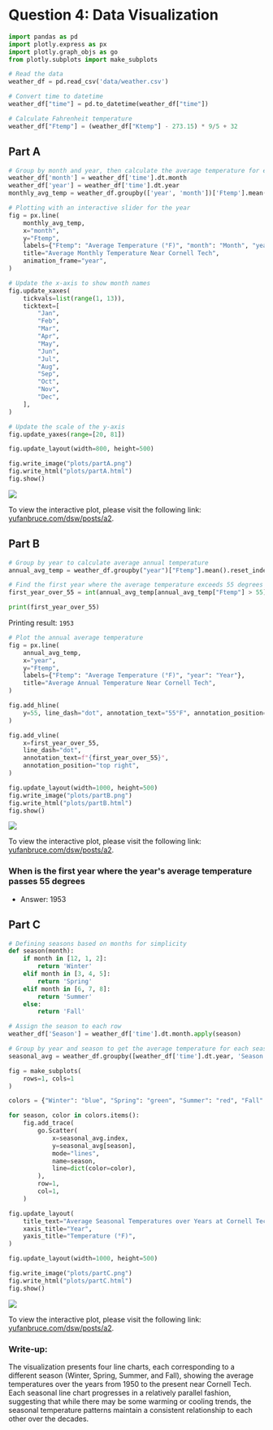 # Question 4: Data Visualization

```python
import pandas as pd
import plotly.express as px
import plotly.graph_objs as go
from plotly.subplots import make_subplots

# Read the data
weather_df = pd.read_csv('data/weather.csv')

# Convert time to datetime
weather_df["time"] = pd.to_datetime(weather_df["time"])

# Calculate Fahrenheit temperature
weather_df["Ftemp"] = (weather_df["Ktemp"] - 273.15) * 9/5 + 32
```

## Part A

```python
# Group by month and year, then calculate the average temperature for each month
weather_df['month'] = weather_df['time'].dt.month
weather_df['year'] = weather_df['time'].dt.year
monthly_avg_temp = weather_df.groupby(['year', 'month'])['Ftemp'].mean().reset_index()
```

```python
# Plotting with an interactive slider for the year
fig = px.line(
    monthly_avg_temp,
    x="month",
    y="Ftemp",
    labels={"Ftemp": "Average Temperature (°F)", "month": "Month", "year": "Year"},
    title="Average Monthly Temperature Near Cornell Tech",
    animation_frame="year",
)

# Update the x-axis to show month names
fig.update_xaxes(
    tickvals=list(range(1, 13)),
    ticktext=[
        "Jan",
        "Feb",
        "Mar",
        "Apr",
        "May",
        "Jun",
        "Jul",
        "Aug",
        "Sep",
        "Oct",
        "Nov",
        "Dec",
    ],
)

# Update the scale of the y-axis
fig.update_yaxes(range=[20, 81])

fig.update_layout(width=800, height=500)

fig.write_image("plots/partA.png")
fig.write_html("plots/partA.html")
fig.show()
```

![](plots/partA.png)

To view the interactive plot, please visit the following link: [yufanbruce.com/dsw/posts/a2](https://yufanbruce.com/dsw/posts/a2/#Question4).

## Part B

```python
# Group by year to calculate average annual temperature
annual_avg_temp = weather_df.groupby("year")["Ftemp"].mean().reset_index()

# Find the first year where the average temperature exceeds 55 degrees Fahrenheit
first_year_over_55 = int(annual_avg_temp[annual_avg_temp["Ftemp"] > 55].iloc[0]["year"])

print(first_year_over_55)
```

Printing result: `1953`

```python
# Plot the annual average temperature
fig = px.line(
    annual_avg_temp,
    x="year",
    y="Ftemp",
    labels={"Ftemp": "Average Temperature (°F)", "year": "Year"},
    title="Average Annual Temperature Near Cornell Tech",
)

fig.add_hline(
    y=55, line_dash="dot", annotation_text="55°F", annotation_position="bottom right"
)

fig.add_vline(
    x=first_year_over_55,
    line_dash="dot",
    annotation_text=f"{first_year_over_55}",
    annotation_position="top right",
)

fig.update_layout(width=1000, height=500)
fig.write_image("plots/partB.png")
fig.write_html("plots/partB.html")
fig.show()
```

![](plots/partB.png)

To view the interactive plot, please visit the following link: [yufanbruce.com/dsw/posts/a2](https://yufanbruce.com/dsw/posts/a2/#Question4).

### When is the first year where the year's average temperature passes 55 degrees

- Answer: 1953

## Part C

```python
# Defining seasons based on months for simplicity
def season(month):
    if month in [12, 1, 2]:
        return 'Winter'
    elif month in [3, 4, 5]:
        return 'Spring'
    elif month in [6, 7, 8]:
        return 'Summer'
    else:
        return 'Fall'

# Assign the season to each row
weather_df['Season'] = weather_df['time'].dt.month.apply(season)

# Group by year and season to get the average temperature for each season of each year
seasonal_avg = weather_df.groupby([weather_df['time'].dt.year, 'Season'])['Ftemp'].mean().unstack()
```

```python
fig = make_subplots(
    rows=1, cols=1
)

colors = {"Winter": "blue", "Spring": "green", "Summer": "red", "Fall": "orange"}

for season, color in colors.items():
    fig.add_trace(
        go.Scatter(
            x=seasonal_avg.index,
            y=seasonal_avg[season],
            mode="lines",
            name=season,
            line=dict(color=color),
        ),
        row=1,
        col=1,
    )

fig.update_layout(
    title_text="Average Seasonal Temperatures over Years at Cornell Tech",
    xaxis_title="Year",
    yaxis_title="Temperature (°F)",
)

fig.update_layout(width=1000, height=500)

fig.write_image("plots/partC.png")
fig.write_html("plots/partC.html")
fig.show()
```

![](plots/partC.png)

To view the interactive plot, please visit the following link: [yufanbruce.com/dsw/posts/a2](https://yufanbruce.com/dsw/posts/a2).

### Write-up:

The visualization presents four line charts, each corresponding to a different season (Winter, Spring, Summer, and Fall), showing the average temperatures over the years from 1950 to the present near Cornell Tech. Each seasonal line chart progresses in a relatively parallel fashion, suggesting that while there may be some warming or cooling trends, the seasonal temperature patterns maintain a consistent relationship to each other over the decades.
